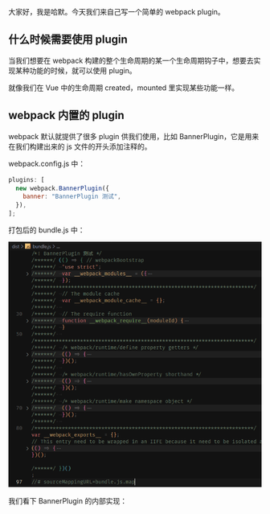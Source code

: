大家好，我是哈默。今天我们来自己写一个简单的 webpack plugin。

## 什么时候需要使用 plugin

当我们想要在 webpack 构建的整个生命周期的某一个生命周期钩子中，想要去实现某种功能的时候，就可以使用 plugin。

就像我们在 Vue 中的生命周期 created，mounted 里实现某些功能一样。

## webpack 内置的 plugin

webpack 默认就提供了很多 plugin 供我们使用，比如 BannerPlugin，它是用来在我们构建出来的 js 文件的开头添加注释的。

webpack.config.js 中：

```js
plugins: [
  new webpack.BannerPlugin({
    banner: "BannerPlugin 测试",
  }),
];
```

打包后的 bundle.js 中：

![](./BannerPlugin.png)

我们看下 BannerPlugin 的内部实现：

